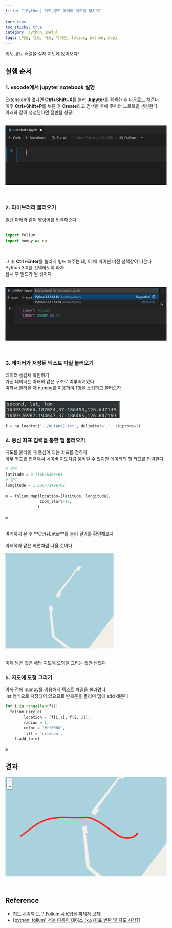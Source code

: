 ```yaml
---
title: "[Python] 위도,경도 데이터 지도에 겹치기"

toc: true
toc_sticky: true
category: python_useful
tags: [위도, 경도, 지도, 파이썬, folium, python, map]
---
```


위도,경도 배열을 실제 지도에 얹어보자! <br/>

## 실행 순서

### 1. vscode에서 jupyter notebook 실행

Extension이 없다면 **Ctrl+Shift+X**를 눌러 **Jupyter**를 검색한 후 다운로드 해준다 <br/>
이후 **Ctrl+Shift+P**를 누른 후 **Create**라고 검색한 후에 주피터 노트북을 생성한다 <br/>
아래와 같이 생성된다면 절반쯤 성공!<br/> <br/>

![](/assets/img/python/2022-04-07/01.png)

<br/>

### 2. 라이브러리 불러오기

일단 아래와 같이 명령어를 입력해준다 <br/><br/>
~~~python
import folium
import numpy as np
~~~

<br/>

그 후 **Ctrl+Enter**를 눌러서 빌드 해주는 데, 이 때 파이썬 버전 선택창이 나온다 <br/> Python 3.X를 선택하도록 하자 <br/>
잠시 후 빌드가 될 것이다 <br/> <br/>

![](/assets/img/python/2022-04-07/02.png)

<br/>

### 3. 데이터가 저장된 텍스트 파일 불러오기

데이터 생김새 확인하기 <br/>
가진 데이터는 아래와 같은 구조로 이루어져있다 <br/>
따라서 불러올 때 numpy를 이용하여 1행을 스킵하고 불러오자 <br/><br/>

![](/assets/img/python/2022-04-07/03.png)

~~~python
f = np.loadtxt('../output2.txt', delimiter=',', skiprows=1)
~~~

### 4. 중심 좌표 입력을 통한 맵 불러오기

지도를 불러올 때 중심이 되는 좌표를 정하자 <br/>
아무 좌표를 입력해서 네이버 지도처럼 움직일 수 있지만 데이터의 첫 좌표를 입력한다 <br/>

~~~python
# 위도
latitude = 3.71864530e+01
# 경도
longitude = 1.26647149e+02

m = folium.Map(location=[latitude, longitude],
               zoom_start=17,
              )

m
~~~

<br/>
여기까지 온 후 **Ctrl+Enter**를 눌러 결과를 확인해보자 <br/><br/>
아래쪽과 같은 화면처럼 나올 것이다 <br/>

![](/assets/img/python/2022-04-07/04.png)

<br/>
이제 남은 것은 해당 지도에 도형을 그리는 것만 남았다 <br/>

### 5. 지도에 도형 그리기

아까 전에 numpy를 이용해서 텍스트 파일을 불러왔다<br/>
list 형식으로 저장되어 있으므로 반복문을 돌리며 맵에 add 해준다 <br/>

~~~python
for i in range(len(f)):
  folium.Circle(
        location = [f[i,1], f[i, 2]],
        radius = 1,
        color = '#ff0000',
        fill = 'crimson',
    ).add_to(m)

m
~~~

## 결과

![](/assets/img/python/2022-04-07/05.png)

<br/>

## Reference
- [지도 시각화 도구 Folium 사용법을 파헤쳐 보자!](https://teddylee777.github.io/visualization/folium)
- [[python, folium] 서울 따릉이 대여소 (x,y)좌표 변환 및 지도 시각화](https://anweh.tistory.com/17)